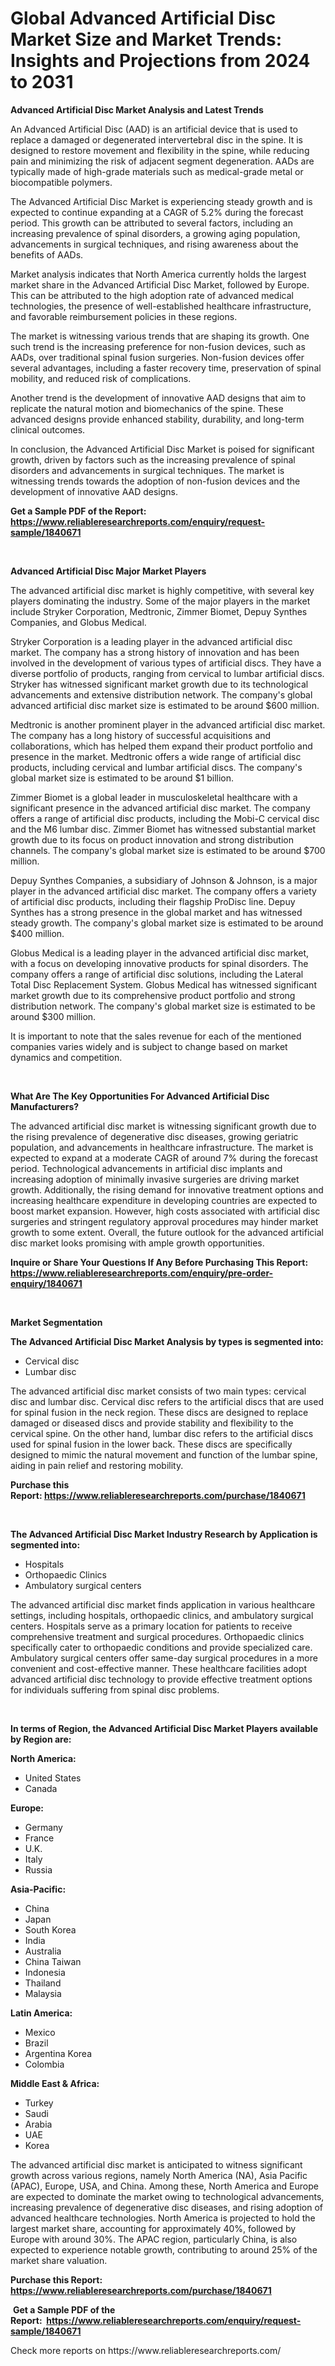 <p><h1>Global Advanced Artificial Disc Market Size and Market Trends: Insights and Projections from 2024 to 2031</h1></p><p><strong>Advanced Artificial Disc Market Analysis and Latest Trends</strong></p>
<p><p>An Advanced Artificial Disc (AAD) is an artificial device that is used to replace a damaged or degenerated intervertebral disc in the spine. It is designed to restore movement and flexibility in the spine, while reducing pain and minimizing the risk of adjacent segment degeneration. AADs are typically made of high-grade materials such as medical-grade metal or biocompatible polymers.</p><p>The Advanced Artificial Disc Market is experiencing steady growth and is expected to continue expanding at a CAGR of 5.2% during the forecast period. This growth can be attributed to several factors, including an increasing prevalence of spinal disorders, a growing aging population, advancements in surgical techniques, and rising awareness about the benefits of AADs.</p><p>Market analysis indicates that North America currently holds the largest market share in the Advanced Artificial Disc Market, followed by Europe. This can be attributed to the high adoption rate of advanced medical technologies, the presence of well-established healthcare infrastructure, and favorable reimbursement policies in these regions.</p><p>The market is witnessing various trends that are shaping its growth. One such trend is the increasing preference for non-fusion devices, such as AADs, over traditional spinal fusion surgeries. Non-fusion devices offer several advantages, including a faster recovery time, preservation of spinal mobility, and reduced risk of complications.</p><p>Another trend is the development of innovative AAD designs that aim to replicate the natural motion and biomechanics of the spine. These advanced designs provide enhanced stability, durability, and long-term clinical outcomes.</p><p>In conclusion, the Advanced Artificial Disc Market is poised for significant growth, driven by factors such as the increasing prevalence of spinal disorders and advancements in surgical techniques. The market is witnessing trends towards the adoption of non-fusion devices and the development of innovative AAD designs.</p></p>
<p><strong>Get a Sample PDF of the Report:&nbsp; <a href="https://www.reliableresearchreports.com/enquiry/request-sample/1840671">https://www.reliableresearchreports.com/enquiry/request-sample/1840671</a></strong></p>
<p>&nbsp;</p>
<p><strong>Advanced Artificial Disc Major Market Players</strong></p>
<p><p>The advanced artificial disc market is highly competitive, with several key players dominating the industry. Some of the major players in the market include Stryker Corporation, Medtronic, Zimmer Biomet, Depuy Synthes Companies, and Globus Medical.</p><p>Stryker Corporation is a leading player in the advanced artificial disc market. The company has a strong history of innovation and has been involved in the development of various types of artificial discs. They have a diverse portfolio of products, ranging from cervical to lumbar artificial discs. Stryker has witnessed significant market growth due to its technological advancements and extensive distribution network. The company's global advanced artificial disc market size is estimated to be around $600 million.</p><p>Medtronic is another prominent player in the advanced artificial disc market. The company has a long history of successful acquisitions and collaborations, which has helped them expand their product portfolio and presence in the market. Medtronic offers a wide range of artificial disc products, including cervical and lumbar artificial discs. The company's global market size is estimated to be around $1 billion.</p><p>Zimmer Biomet is a global leader in musculoskeletal healthcare with a significant presence in the advanced artificial disc market. The company offers a range of artificial disc products, including the Mobi-C cervical disc and the M6 lumbar disc. Zimmer Biomet has witnessed substantial market growth due to its focus on product innovation and strong distribution channels. The company's global market size is estimated to be around $700 million.</p><p>Depuy Synthes Companies, a subsidiary of Johnson & Johnson, is a major player in the advanced artificial disc market. The company offers a variety of artificial disc products, including their flagship ProDisc line. Depuy Synthes has a strong presence in the global market and has witnessed steady growth. The company's global market size is estimated to be around $400 million.</p><p>Globus Medical is a leading player in the advanced artificial disc market, with a focus on developing innovative products for spinal disorders. The company offers a range of artificial disc solutions, including the Lateral Total Disc Replacement System. Globus Medical has witnessed significant market growth due to its comprehensive product portfolio and strong distribution network. The company's global market size is estimated to be around $300 million.</p><p>It is important to note that the sales revenue for each of the mentioned companies varies widely and is subject to change based on market dynamics and competition.</p></p>
<p>&nbsp;</p>
<p><strong>What Are The Key Opportunities For Advanced Artificial Disc Manufacturers?</strong></p>
<p><p>The advanced artificial disc market is witnessing significant growth due to the rising prevalence of degenerative disc diseases, growing geriatric population, and advancements in healthcare infrastructure. The market is expected to expand at a moderate CAGR of around 7% during the forecast period. Technological advancements in artificial disc implants and increasing adoption of minimally invasive surgeries are driving market growth. Additionally, the rising demand for innovative treatment options and increasing healthcare expenditure in developing countries are expected to boost market expansion. However, high costs associated with artificial disc surgeries and stringent regulatory approval procedures may hinder market growth to some extent. Overall, the future outlook for the advanced artificial disc market looks promising with ample growth opportunities.</p></p>
<p><strong>Inquire or Share Your Questions If Any Before Purchasing This Report: <a href="https://www.reliableresearchreports.com/enquiry/pre-order-enquiry/1840671">https://www.reliableresearchreports.com/enquiry/pre-order-enquiry/1840671</a></strong></p>
<p>&nbsp;</p>
<p><strong>Market Segmentation</strong></p>
<p><strong>The Advanced Artificial Disc Market Analysis by types is segmented into:</strong></p>
<p><ul><li>Cervical disc</li><li>Lumbar disc</li></ul></p>
<p><p>The advanced artificial disc market consists of two main types: cervical disc and lumbar disc. Cervical disc refers to the artificial discs that are used for spinal fusion in the neck region. These discs are designed to replace damaged or diseased discs and provide stability and flexibility to the cervical spine. On the other hand, lumbar disc refers to the artificial discs used for spinal fusion in the lower back. These discs are specifically designed to mimic the natural movement and function of the lumbar spine, aiding in pain relief and restoring mobility.</p></p>
<p><strong>Purchase this Report:&nbsp;<a href="https://www.reliableresearchreports.com/purchase/1840671">https://www.reliableresearchreports.com/purchase/1840671</a></strong></p>
<p>&nbsp;</p>
<p><strong>The Advanced Artificial Disc Market Industry Research by Application is segmented into:</strong></p>
<p><ul><li>Hospitals</li><li>Orthopaedic Clinics</li><li>Ambulatory surgical centers</li></ul></p>
<p><p>The advanced artificial disc market finds application in various healthcare settings, including hospitals, orthopaedic clinics, and ambulatory surgical centers. Hospitals serve as a primary location for patients to receive comprehensive treatment and surgical procedures. Orthopaedic clinics specifically cater to orthopaedic conditions and provide specialized care. Ambulatory surgical centers offer same-day surgical procedures in a more convenient and cost-effective manner. These healthcare facilities adopt advanced artificial disc technology to provide effective treatment options for individuals suffering from spinal disc problems.</p></p>
<p>&nbsp;</p>
<p><strong>In terms of Region, the Advanced Artificial Disc Market Players available by Region are:</strong></p>
<p>
    <p> <strong> North America: </strong>
        <ul>
            <li>United States</li>
            <li>Canada</li>
        </ul>
        </p> 
    <p> <strong> Europe: </strong>
        <ul>
            <li>Germany</li>
            <li>France</li>
            <li>U.K.</li>
            <li>Italy</li>
            <li>Russia</li>
        </ul>
        </p> 
    <p> <strong> Asia-Pacific: </strong>
        <ul>
            <li>China</li>
            <li>Japan</li>
            <li>South Korea</li>
            <li>India</li>
            <li>Australia</li>
            <li>China Taiwan</li>
            <li>Indonesia</li>
            <li>Thailand</li>
            <li>Malaysia</li>
        </ul>
        </p> 
    <p> <strong> Latin America: </strong>
        <ul>
            <li>Mexico</li>
            <li>Brazil</li>
            <li>Argentina Korea</li>
            <li>Colombia</li>
        </ul>
        </p> 
    <p> <strong> Middle East & Africa: </strong>
        <ul>
            <li>Turkey</li>
            <li>Saudi</li>
            <li>Arabia</li>
            <li>UAE</li>
            <li>Korea</li>
        </ul>
    </p>
    </p>
<p><p>The advanced artificial disc market is anticipated to witness significant growth across various regions, namely North America (NA), Asia Pacific (APAC), Europe, USA, and China. Among these, North America and Europe are expected to dominate the market owing to technological advancements, increasing prevalence of degenerative disc diseases, and rising adoption of advanced healthcare technologies. North America is projected to hold the largest market share, accounting for approximately 40%, followed by Europe with around 30%. The APAC region, particularly China, is also expected to experience notable growth, contributing to around 25% of the market share valuation.</p></p>
<p><strong>Purchase this Report: <a href="https://www.reliableresearchreports.com/purchase/1840671">https://www.reliableresearchreports.com/purchase/1840671</a></strong></p>
<p>&nbsp;<strong>Get a Sample PDF of the Report:&nbsp;&nbsp;<a href="https://www.reliableresearchreports.com/enquiry/request-sample/1840671">https://www.reliableresearchreports.com/enquiry/request-sample/1840671</a></strong></p>
<p><strong></strong></p>
<p>Check more reports on https://www.reliableresearchreports.com/</p>